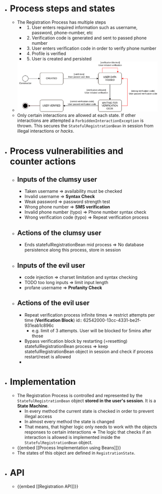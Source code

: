 - # Process steps and states
	- The Registration Process has multiple steps
		- 1) User enters required information such as username, password, phone-number, etc
		- 2) Verification code is generated and sent to passed phone number
		- 3) User enters verification code in order to verify phone number
		- 4) Profile is verified
		- 5) User is created and persisted
	- ![Connect-me-registration-states-Version 2.drawio.png](../assets/Connect-me-registration-states-Version_2.drawio_1649361849438_0.png)
	- Only certain interactions are allowed at each state. If other interactions are attempted a `ForbiddenInteractionException` is thrown. This secures the `StatefulRegistrationBean` in session from illegal interactions or _hacks_.
- # Process vulnerabilities and counter actions
	- ## Inputs of the clumsy user
		- Taken username => availability must be checked
		- Invalid username => **Syntax Check**
		- Weak password => password strength test
		- Wrong phone number => **SMS verification**
		- Invalid phone number (typo) => Phone number syntax check
		- Wrong verification code (typo) => Repeat verification process
	- ## Actions of the clumsy user
		- Ends statefulRegistrationBean mid process => No database persistence along this process, store in session
	- ## Inputs of the evil user
		- code injection => charset limitation and syntax checking
		- TODO too long inputs => limit input length
		- profane username => **Profanity Check**
	- ## Actions of the evil user
		- Repeat verification process infinite times => restrict attempts per time (**Verification Block**)
		  id:: 62542000-13cc-4331-be2f-931eab1c896c
			- e.g. limit of 3 attempts. User will be blocked for 5mins after those
		- Bypass verification block by restarting (=resetting) statefulRegistrationBean process => keep statefulRegistrationBean object in session and check if process restart/reset is allowed
		-
- # Implementation
	- The Registration Process is controlled and represented by the `StatefulRegistrationBean` object **stored in the user's session**. It is a **State Machine**.
		- In every method the current state is checked in order to prevent illegal access
		- In almost every method the state is changed
		- That means, that higher logic only needs to work with the objects responses to certain interactions => The logic that checks if an interaction is allowed is implemented inside the `StatefulRegistrationBean` object.
	- {{embed [[Process Implementation using Beans]]}}
	- The states of this object are defined in `RegistrationState`.
- # API
	- {{embed [[Registration API]]}}